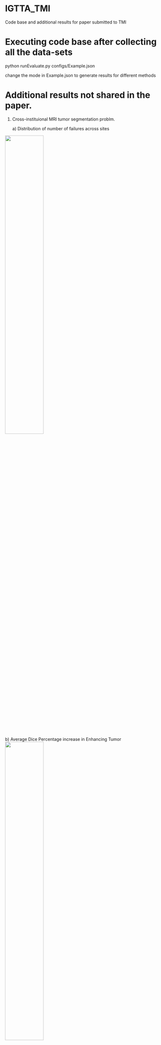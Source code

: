 # IGTTA_TMI
Code base and additional results for paper submitted to TMI

# Executing code base after collecting all the data-sets
python runEvaluate.py configs/Example.json 

change the mode in Example.json to generate results for different methods

# Additional results not shared in the paper. 
1) Cross-instituional MRI tumor segmentation problm.

   a) Distribution of number of failures across sites
 <img src="https://github.com/hariharanrav/IGTTA_TMI/assets/75911061/184977ad-cdee-44a8-87a7-223e83d1e574" width=50% height=50%>   
 
 b) Average Dice Percentage increase in Enhancing Tumor
 <img src="https://github.com/hariharanrav/IGTTA_TMI/assets/75911061/663596e4-c75c-47db-9dd5-eb8dc173915f" width=50% height=50%>   
 
 c) Average Dice Percentage increase in Tumor Core
 <img src="https://github.com/hariharanrav/IGTTA_TMI/assets/75911061/9400128b-3901-44e5-814c-2ef34404e8ef" width=50% height=50%>   



2) OCT Retinal layers segmentation on both Spectralis and Cirrus Datasets


<img width="1000" alt="image" src="https://github.com/hariharanrav/IGTTA_TMI/assets/75911061/8ead7313-6fa2-4675-8d59-dfbce185e059">



